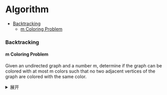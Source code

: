 # Algorithm
* [Backtracking](#Backtracking)
  * [m Coloring Problem](#m-Coloring-Problem)
 
### Backtracking
#### m Coloring Problem
Given an undirected graph and a number m, 
determine if the graph can be colored with at most m colors 
such that no two adjacent vertices of the graph are colored with the same color.

<details>
<summary>展开</summary>
The idea is to assign colors one by one to different vertices, 
starting from the vertex 0. Before assigning a color, 
we check for safety by considering already assigned colors to the adjacent vertices. 
If we find a color assignment which is safe, we mark the color assignment as part of solution. 
If we do not find a color due to clashes then we backtrack and return false.
</details>
